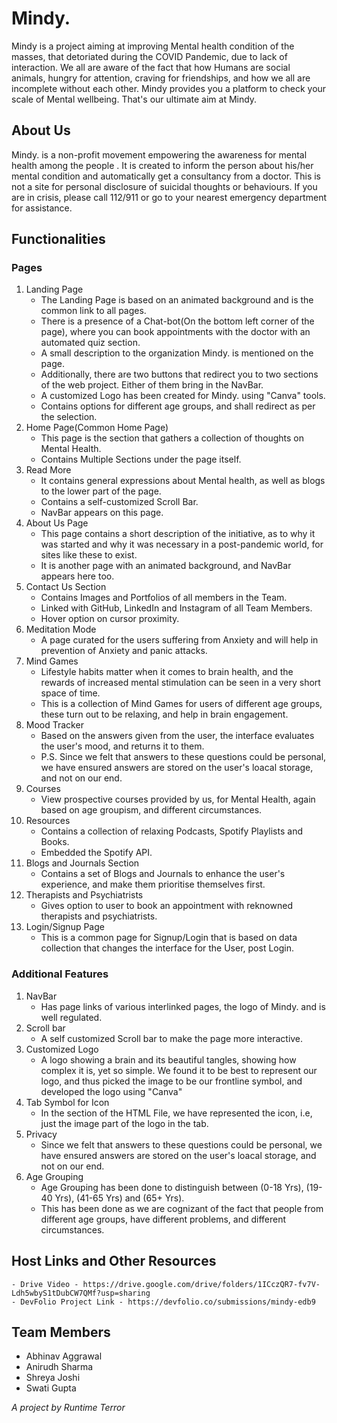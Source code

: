 # Mindy.
Mindy is a project aiming at improving Mental health condition of the masses, that detoriated during the COVID Pandemic, due to lack of interaction. We all are aware of the fact that how Humans are social animals, hungry for attention, craving for friendships, and how we all are incomplete without each other. Mindy provides you a platform to check your scale of Mental wellbeing. That's our ultimate aim at Mindy. 

## About Us
Mindy. is a non-profit movement empowering the awareness for mental health among the people . It is created to inform the person about his/her mental condition and automatically get a consultancy from a doctor. This is not a site for personal disclosure of suicidal thoughts or behaviours. If you are in crisis, please call 112/911 or go to your nearest emergency department for assistance.

## Functionalities

### Pages
1. Landing Page
    - The Landing Page is based on an animated background and is the common link to all pages.
    - There is a presence of a Chat-bot(On the bottom left corner of the page), where you can book appointments with the doctor with an automated quiz section.
    - A small description to the organization Mindy. is mentioned on the page.
    - Additionally, there are two buttons that redirect you to two sections of the web project. Either of them bring in the NavBar.
    - A customized Logo has been created for Mindy. using "Canva" tools.
    - Contains options for different age groups, and shall redirect as per the selection.
2. Home Page(Common Home Page)
    - This page is the section that gathers a collection of thoughts on Mental Health.
    - Contains Multiple Sections under the page itself.
3. Read More
    - It contains general expressions about Mental health, as well as blogs to the lower part of the page.
    - Contains a self-customized Scroll Bar.
    - NavBar appears on this page.
4. About Us Page
    - This page contains a short description of the initiative, as to why it was started and why it was necessary in a post-pandemic world, for sites like these to exist.
    - It is another page with an animated background, and NavBar appears here too.
5. Contact Us Section
    - Contains Images and Portfolios of all members in the Team.
    - Linked with GitHub, LinkedIn and Instagram of all Team Members.
    - Hover option on cursor proximity.
6. Meditation Mode
    - A page curated for the users suffering from Anxiety and will help in prevention of Anxiety and panic attacks.
7. Mind Games
    - Lifestyle habits matter when it comes to brain health, and the rewards of increased mental stimulation can be seen in a very short space of time. 
    - This is a collection of Mind Games for users of different age groups, these turn out to be relaxing, and help in brain engagement.
9. Mood Tracker
    - Based on the answers given from the user, the interface evaluates the user's mood, and returns it to them.
    - P.S. Since we felt that answers to these questions could be personal, we have ensured answers are stored on the user's loacal storage, and not on our end.
10. Courses
    - View prospective courses provided by us, for Mental Health, again based on age groupism, and different circumstances.
11. Resources
    - Contains a collection of relaxing Podcasts, Spotify Playlists and Books.
    - Embedded the Spotify API.
12. Blogs and Journals Section
    - Contains a set of Blogs and Journals to enhance the user's experience, and make them prioritise themselves first.
13. Therapists and Psychiatrists 
    - Gives option to user to book an appointment with reknowned therapists and psychiatrists.
14. Login/Signup Page
    - This is a common page for Signup/Login that is based on data collection that changes the interface for the User, post Login.

### Additional Features
1. NavBar
    - Has page links of various interlinked pages, the logo of Mindy. and is well regulated.
2. Scroll bar
    - A self customized Scroll bar to make the page more interactive.
3. Customized Logo
    - A logo showing a brain and its beautiful tangles, showing how complex it is, yet so simple. We found it to be best to represent our logo, and thus picked the image to be our frontline symbol, and developed the logo using "Canva"
4. Tab Symbol for Icon
    - In the <head> section of the HTML File, we have represented the icon, i.e, just the image part of the logo in the tab.
5. Privacy
    - Since we felt that answers to these questions could be personal, we have ensured answers are stored on the user's loacal storage, and not on our end.
6. Age Grouping
    - Age Grouping has been done to distinguish between (0-18 Yrs), (19-40 Yrs), (41-65 Yrs) and (65+ Yrs). 
    - This has been done as we are cognizant of the fact that people from different age groups, have different problems, and different circumstances.

 ## Host Links and Other Resources
    - Drive Video - https://drive.google.com/drive/folders/1ICczQR7-fv7V-Ldh5wbyS1tDubCW7QMf?usp=sharing
    - DevFolio Project Link - https://devfolio.co/submissions/mindy-edb9
 
 ## Team Members
  - Abhinav Aggrawal
  - Anirudh Sharma
  - Shreya Joshi
  - Swati Gupta
    
 *A project by Runtime Terror*
